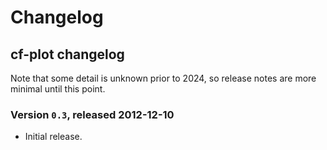 # Changelog

## cf-plot changelog

Note that some detail is unknown prior to 2024, so release notes are more
minimal until this point.

### Version `0.3`, released 2012-12-10

* Initial release.
